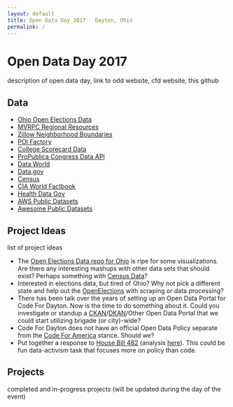 ```yaml
---
layout: default
title: Open Data Day 2017 - Dayton, Ohio
permalink: /
---
```


# Open Data Day 2017
description of open data day, link to odd website, cfd website, this github

## Data
* [Ohio Open Elections Data](https://github.com/openelections/openelections-data-oh)
* [MVRPC Regional Resources](http://mvrpc.maps.arcgis.com/home/group.html?owner=tharner%40mvrpc.org&title=MVRPC%20Regional%20Resources&focus=all&q=)
* [Zillow Neighborhood Boundaries](https://www.zillow.com/howto/api/neighborhood-boundaries.htm)
* [POI Factory](http://www.poi-factory.com/)
* [College Scorecard Data](https://collegescorecard.ed.gov/data/)
* [ProPublica Congress Data API](https://propublica.github.io/congress-api-docs)
* [Data World](https://data.world/)
* [Data.gov](https://www.data.gov/)
* [Census](http://www.census.gov/data.html)
* [CIA World Factbook](https://www.cia.gov/library/publications/the-world-factbook/)
* [Health Data Gov](https://www.healthdata.gov/)
* [AWS Public Datasets](https://aws.amazon.com/datasets/)
* [Awesome Public Datasets](https://github.com/caesar0301/awesome-public-datasets)

## Project Ideas
list of project ideas

* The [Open Elections Data repo for Ohio](https://github.com/openelections/openelections-data-oh) is ripe for some visualizations. Are there any interesting mashups with other data sets that should exist? Perhaps something with [Census Data](http://www.census.gov/developers/)?
* Interested in elections data, but tired of Ohio? Why not pick a different state and help out the [OpenElections](http://www.openelections.net/) with scraping or data processing?
* There has been talk over the years of setting up an Open Data Portal for Code For Dayton. Now is the time to do something about it. Could you investigate or standup a [CKAN](https://ckan.org/)/[DKAN](http://getdkan.com/)/Other Open Data Portal that we could start utilizing brigade (or city)-wide?
* Code For Dayton does not have an official Open Data Policy separate from the [Code For America](http://archive.codeforamerica.org/practices/open/open-data/) stance. Should we?
* Put together a response to [House Bill 482](https://www.congress.gov/bill/115th-congress/house-bill/482/text) (analysis [here](https://news.ycombinator.com/item?id=13607781)). This could be fun data-activism task that focuses more on policy than code.

## Projects
completed and in-progress projects (will be updated during the day of the event)
